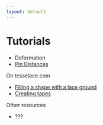 ```yaml
---
layout: default
---
```

Tutorials
=========
* Deformation
* [Pin Distances](Polar-Grids#pin-distances)

On tesselace.com
* [Filling a shape with a lace ground](https://tesselace.com/2017/11/08/filling-a-shape-with-a-lace-ground/)
* [Creating tapes](https://tesselace.com/2017/11/18/creating-tapes/)

Other resources
* ???